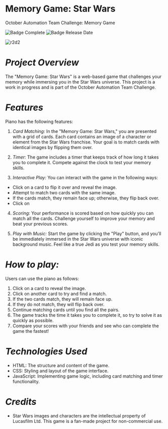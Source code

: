 # Memory Game: Star Wars
October Automation Team Challenge: Memory Game

![Badge Complete](https://img.shields.io/badge/status-complete-blue)
![Badge Release Date](https://img.shields.io/badge/release%20date-october-red)

![r2d2]([https://64.media.tumblr.com/7349f4a494a2b705206c2434083735e3/72a515ccfdbe5110-1f/s400x600/005a51510cac3502a3f2b1a18dda6219c25d4675.gif](https://gifdb.com/images/high/star-wars-bb-8-robot-thumbs-up-2mzcbjz679tizah2.gif))

# *Project Overview*

The "Memory Game: Star Wars" is a web-based game that challenges your memory while immersing you in the Star Wars universe. This project is a work in progress and is part of the October Automation Team Challenge.


# *Features*
Piano has the following features:

1. *Card Matching:* In the "Memory Game: Star Wars," you are presented with a grid of cards. Each card contains an image of a character or element from the Star Wars franchise. Your goal is to match cards with identical images by flipping them over.

2. *Timer:* The game includes a timer that keeps track of how long it takes you to complete it. Compete against the clock to test your memory skills.

3. *Interactive Play:*  You can interact with the game in the following ways:

- Click on a card to flip it over and reveal the image.
- Attempt to match two cards with the same image.
- If the cards match, they remain face up; otherwise, they flip back over.
- Click on 

4. *Scoring:* Your performance is scored based on how quickly you can match all the cards. Challenge yourself to improve your memory and beat your previous scores.

5. *Play with Music:* Start the game by clicking the "Play" button, and you'll be immediately immersed in the Star Wars universe with iconic background music. Feel like a true Jedi as you test your memory skills.


# *How to play:*
Users can use the piano as follows:

1. Click on a card to reveal the image.
2. Click on another card to try and find a match.
3. If the two cards match, they will remain face up.
4. If they do not match, they will flip back over.
5. Continue matching cards until you find all the pairs.
6. The game tracks the time it takes you to complete it, so try to solve it as quickly as possible.
7. Compare your scores with your friends and see who can complete the game the fastest!

# *Technologies Used*

- HTML: The structure and content of the game.
- CSS: Styling and layout of the game interface.
- JavaScript: Implementing game logic, including card matching and timer functionality.

# *Credits*

- Star Wars images and characters are the intellectual property of Lucasfilm Ltd. This game is a fan-made project for non-commercial use.
